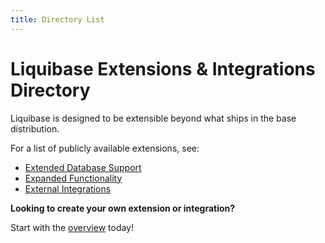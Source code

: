 ```yaml
---
title: Directory List
---
```


# Liquibase Extensions & Integrations Directory

Liquibase is designed to be extensible beyond what ships in the base distribution.

For a list of publicly available extensions, see:

- [Extended Database Support](database-support.md)
- [Expanded Functionality](functionality.md)
- [External Integrations](integrations.md)

**Looking to create your own extension or integration?**

Start with the [overview](../extensions-overview/index.md) today!